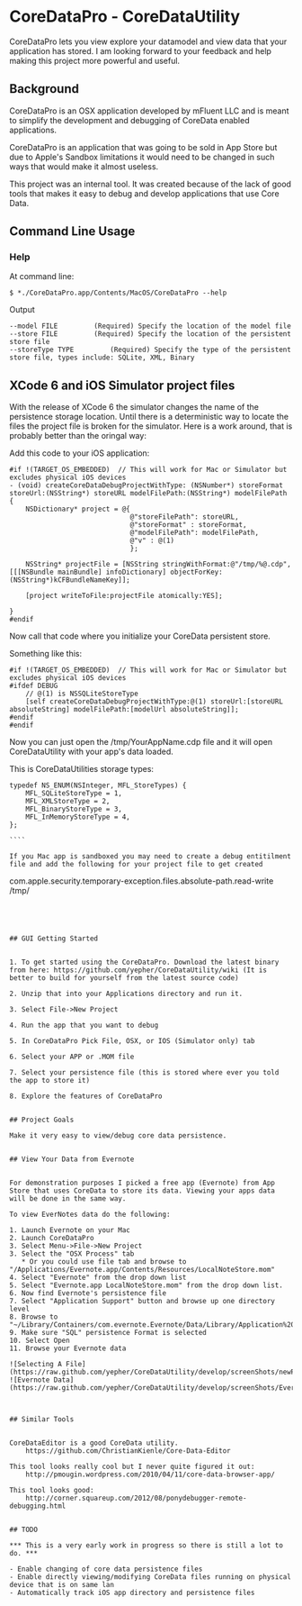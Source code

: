 # CoreDataPro - CoreDataUtility


CoreDataPro lets you view explore your datamodel and view data that your application has stored. I am looking forward to your feedback and help making this project more powerful and useful.

## Background

CoreDataPro is an OSX application developed by mFluent LLC and is meant to simplify the
development and debugging of CoreData enabled applications.
    
CoreDataPro is an application that was going to be sold in App Store but due to Apple's 
Sandbox limitations it would need to be changed in such ways that would make it almost 
useless.

This project was an internal tool. It was created because of the lack of good tools that 
makes it easy to debug and develop applications that use Core Data. 

## Command Line Usage


### Help

At command line:

````
$ *./CoreDataPro.app/Contents/MacOS/CoreDataPro --help
`````


Output

`````
--model FILE 		 (Required) Specify the location of the model file
--store FILE 		 (Required) Specify the location of the persistent store file
--storeType TYPE 		 (Required) Specify the type of the persistent store file, types include: SQLite, XML, Binary

`````


## XCode 6 and iOS Simulator project files

With the release of XCode 6 the simulator changes the name of the persistence storage location. Until there is a deterministic way to locate the files the project file is broken for the simulator. Here is a work around, that is probably better than the oringal way:

Add this code to your iOS application:

`````
#if !(TARGET_OS_EMBEDDED)  // This will work for Mac or Simulator but excludes physical iOS devices
- (void) createCoreDataDebugProjectWithType: (NSNumber*) storeFormat storeUrl:(NSString*) storeURL modelFilePath:(NSString*) modelFilePath {
    NSDictionary* project = @{
                              @"storeFilePath": storeURL,
                              @"storeFormat" : storeFormat,
                              @"modelFilePath": modelFilePath,
                              @"v" : @(1)
                              };
    
    NSString* projectFile = [NSString stringWithFormat:@"/tmp/%@.cdp", [[[NSBundle mainBundle] infoDictionary] objectForKey:(NSString*)kCFBundleNameKey]];
    
    [project writeToFile:projectFile atomically:YES];
    
}
#endif
`````

Now call that code where you initialize your CoreData persistent store. 

Something like this:

`````
#if !(TARGET_OS_EMBEDDED)  // This will work for Mac or Simulator but excludes physical iOS devices
#ifdef DEBUG
    // @(1) is NSSQLiteStoreType
    [self createCoreDataDebugProjectWithType:@(1) storeUrl:[storeURL absoluteString] modelFilePath:[modelUrl absoluteString]];
#endif
#endif
`````

Now you can just open the /tmp/YourAppName.cdp file and it will open CoreDataUtility with your app's data loaded.


This is CoreDataUtilities storage types:
`````
typedef NS_ENUM(NSInteger, MFL_StoreTypes) {
    MFL_SQLiteStoreType = 1,
    MFL_XMLStoreType = 2,
    MFL_BinaryStoreType = 3,
    MFL_InMemoryStoreType = 4,
};

````

If you Mac app is sandboxed you may need to create a debug entitilment file and add the following for your project file to get created

`````
<key>com.apple.security.temporary-exception.files.absolute-path.read-write</key>
	<array>
		<string>/tmp/</string>
	</array>
`````




## GUI Getting Started


1. To get started using the CoreDataPro. Download the latest binary from here: https://github.com/yepher/CoreDataUtility/wiki (It is better to build for yourself from the latest source code)
     
2. Unzip that into your Applications directory and run it.

3. Select File->New Project

4. Run the app that you want to debug

5. In CoreDataPro Pick File, OSX, or IOS (Simulator only) tab

6. Select your APP or .MOM file

7. Select your persistence file (this is stored where ever you told the app to store it)

8. Explore the features of CoreDataPro


## Project Goals

Make it very easy to view/debug core data persistence.


## View Your Data from Evernote


For demonstration purposes I picked a free app (Evernote) from App Store that uses CoreData to store its data. Viewing your apps data will be done in the same way.

To view EverNotes data do the following:

1. Launch Evernote on your Mac
2. Launch CoreDataPro
3. Select Menu->File->New Project
3. Select the "OSX Process" tab
   * Or you could use file tab and browse to "/Applications/Evernote.app/Contents/Resources/LocalNoteStore.mom"
4. Select "Evernote" from the drop down list
5. Select "Evernote.app LocalNoteStore.mom" from the drop down list.
6. Now find Evernote's persistence file
7. Select "Application Support" button and browse up one directory level
8. Browse to "~/Library/Containers/com.evernote.Evernote/Data/Library/Application%20Support/Evernote/accounts/Evernote/YOUR_USERNAME/Evernote.sql"
9. Make sure "SQL" persistence Format is selected
10. Select Open
11. Browse your Evernote data

![Selecting A File](https://raw.github.com/yepher/CoreDataUtility/develop/screenShots/newProj_osxApp.png)
![Evernote Data](https://raw.github.com/yepher/CoreDataUtility/develop/screenShots/EverNote.png)



## Similar Tools


CoreDataEditor is a good CoreData utility.
    https://github.com/ChristianKienle/Core-Data-Editor
    
This tool looks really cool but I never quite figured it out:
    http://pmougin.wordpress.com/2010/04/11/core-data-browser-app/

This tool looks good:
    http://corner.squareup.com/2012/08/ponydebugger-remote-debugging.html


## TODO

*** This is a very early work in progress so there is still a lot to do. ***

- Enable changing of core data persistence files
- Enable directly viewing/modifying CoreData files running on physical device that is on same lan
- Automatically track iOS app directory and persistence files


